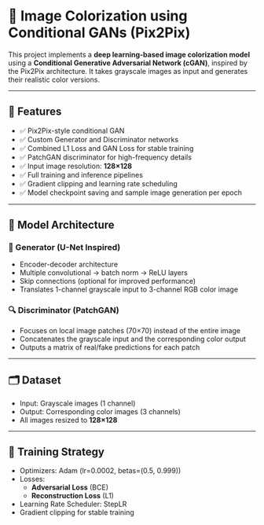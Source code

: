 # 🎨 Image Colorization using Conditional GANs (Pix2Pix)

This project implements a **deep learning-based image colorization model** using a **Conditional Generative Adversarial Network (cGAN)**, inspired by the Pix2Pix architecture. It takes grayscale images as input and generates their realistic color versions.

---

## 📌 Features

- ✅ Pix2Pix-style conditional GAN
- ✅ Custom Generator and Discriminator networks
- ✅ Combined L1 Loss and GAN Loss for stable training
- ✅ PatchGAN discriminator for high-frequency details
- ✅ Input image resolution: **128×128**
- ✅ Full training and inference pipelines
- ✅ Gradient clipping and learning rate scheduling
- ✅ Model checkpoint saving and sample image generation per epoch

---

## 🧠 Model Architecture

### 🧬 Generator (U-Net Inspired)

- Encoder-decoder architecture
- Multiple convolutional → batch norm → ReLU layers
- Skip connections (optional for improved performance)
- Translates 1-channel grayscale input to 3-channel RGB color image

### 🔍 Discriminator (PatchGAN)

- Focuses on local image patches (70×70) instead of the entire image
- Concatenates the grayscale input and the corresponding color output
- Outputs a matrix of real/fake predictions for each patch

---

## 🗂️ Dataset

- Input: Grayscale images (1 channel)
- Output: Corresponding color images (3 channels)
- All images resized to **128×128**

---

## 🚀 Training Strategy

- Optimizers: Adam (lr=0.0002, betas=(0.5, 0.999))
- Losses:
  - **Adversarial Loss** (BCE)
  - **Reconstruction Loss** (L1)
- Learning Rate Scheduler: StepLR
- Gradient clipping for stable training
